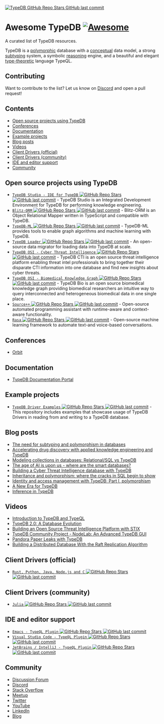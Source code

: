 [![TypeDB ![GitHub Repo Stars](https://img.shields.io/github/stars/vaticle/typedb) ![GitHub last commit](https://img.shields.io/github/last-commit/vaticle/typedb)](https://github.com/vaticle/typedb/blob/b82ee7fa3c522072c3ff6f0ec6c093366171b03a/docs/banner.png)](https://typedb.com/philosophy/)

# Awesome TypeDB [![Awesome](https://awesome.re/badge.svg)](https://awesome.re)

A curated list of TypeDB resources.

TypeDB is a [polymorphic](https://typedb.com/features#polymorphic-queries) database with a [conceptual](https://typedb.com/features#conceptual-modeling) data model, a strong [subtyping](https://typedb.com/features#strong-type-system) system, a symbolic [reasoning](https://typedb.com/features#symbolic-reasoning) engine, and a beautiful and elegant [type-theoretic](https://typedb.com/features#modern-language) language TypeQL.

## Contributing

Want to contribute to the list? Let us know on [Discord](https://typedb.com/discord) and open a pull request!

## Contents

- [Open source projects using TypeDB](#open-source-projects-using-typedb)
- [Conferences](#conferences)
- [Documentation](#documentation)
- [Example projects](#example-projects)
- [Blog posts](#blog-posts)
- [Videos](#videos)
- [Client Drivers (official)](#client-drivers-official)
- [Client Drivers (community)](#client-drivers-community)
- [IDE and editor support](#ide-and-editor-support)
- [Community](#community)

## Open source projects using TypeDB

- [`TypeDB Studio - IDE for TypeDB` ![GitHub Repo Stars](https://img.shields.io/github/stars/vaticle/typedb-studio) ![GitHub last commit](https://img.shields.io/github/last-commit/vaticle/typedb-studio)](https://github.com/vaticle/typedb-studio) - TypeDB Studio is an Integrated Development Environment for TypeDB for performing knowledge engineering.
- [`Blitz-ORM` ![GitHub Repo Stars](https://img.shields.io/github/stars/Blitzapps/blitz-orm) ![GitHub last commit](https://img.shields.io/github/last-commit/Blitzapps/blitz-orm)](https://github.com/Blitzapps/blitz-orm) - Blitz-ORM is an Object Relational Mapper written in TypeScript and compatible with TypeDB.
- [`TypeDB-ML` ![GitHub Repo Stars](https://img.shields.io/github/stars/vaticle/typedb-ml) ![GitHub last commit](https://img.shields.io/github/last-commit/vaticle/typedb-ml)](https://github.com/vaticle/typedb-ml) - TypeDB-ML provides tools to enable graph algorithms and machine learning with TypeDB.
- [`TypeDB Loader` ![GitHub Repo Stars](https://img.shields.io/github/stars/typedb-osi/typedb-loader) ![GitHub last commit](https://img.shields.io/github/last-commit/typedb-osi/typedb-loader)](https://github.com/typedb-osi/typedb-loader) - An open-source data migrator for loading data into TypeDB at scale.
- [`TypeDB OSI - Cyber Threat Intelligence` ![GitHub Repo Stars](https://img.shields.io/github/stars/typedb-osi/typedb-cti) ![GitHub last commit](https://img.shields.io/github/last-commit/typedb-osi/typedb-cti)](https://github.com/typedb-osi/typedb-cti) - TypeDB CTI is an open source threat intelligence platform enabling threat intel professionals to bring together their disparate CTI information into one database 
and find new insights about cyber threats.
- [`TypeDB OSI - Biomedical Knowledge Graph` ![GitHub Repo Stars](https://img.shields.io/github/stars/typedb-osi/typedb-bio) ![GitHub last commit](https://img.shields.io/github/last-commit/typedb-osi/typedb-bio)](https://github.com/typedb-osi/typedb-bio) - TypeDB Bio is an open source biomedical knowledge graph providing biomedical researchers an intuitive way to query interconnected and heterogeneous biomedical 
data in one single place.
- [`Source++` ![GitHub Repo Stars](https://img.shields.io/github/stars/sourceplusplus/Assistant) ![GitHub last commit](https://img.shields.io/github/last-commit/sourceplusplus/Assistant)](https://github.com/sourceplusplus/Assistant) - Open-source automated programming assistant with runtime-aware and context-aware functionality.
- [`Rasa` ![GitHub Repo Stars](https://img.shields.io/github/stars/RasaHQ/rasa) ![GitHub last commit](https://img.shields.io/github/last-commit/RasaHQ/rasa)](https://github.com/RasaHQ/rasa) - Open-source machine learning framework to automate text-and voice-based conversations.

## Conferences

- [Orbit](https://www.youtube.com/playlist?list=PLtEF8_xCPklY3P5NLSQb1SyIYLhQssxfY)

## Documentation

- [TypeDB Documentation Portal](https://typedb.com/docs)

## Example projects

- [`TypeDB Driver Examples` ![GitHub Repo Stars](https://img.shields.io/github/stars/vaticle/typedb-driver-examples) ![GitHub last commit](https://img.shields.io/github/last-commit/vaticle/typedb-driver-examples)](https://github.com/vaticle/typedb-driver-examples) - This repository includes examples that showcase usage of TypeDB Drivers in reading from and writing to a TypeDB database.

## Blog posts

- [The need for subtyping and polymorphism in databases](https://typedb.com/blog/the-need-for-subtyping-and-polymorphism-in-databases)
- [Accelerating drug discovery with applied knowledge engineering and TypeDB](https://typedb.com/blog/accelerating-drug-discovery-with-applied-knowledge-engineering-and-typedb)
- [Modeling collections in databases: Relational/SQL vs TypeDB](https://typedb.com/blog/modeling-collections-in-databases-relational-sql-vs-typedb)
- [The age of AI is upon us - where are the smart databases?](https://typedb.com/blog/the-age-of-ai-is-upon-us-where-are-the-smart-databases)
- [Building a Cyber Threat Intelligence database with TypeDB](https://typedb.com/blog/building-a-cyber-threat-intelligence-database-with-typedb)
- [Inheritance and polymorphism: where the cracks in SQL begin to show](https://typedb.com/blog/inheritance-and-polymorphism-where-the-cracks-in-sql-begin-to-show)
- [Identity and access management with TypeDB: Part I, polymorphism](https://typedb.com/blog/identity-and-access-management-with-typedb-part-i-polymorphism)
- [A New Era for TypeDB](https://typedb.com/blog/a-new-era-for-typedb)
- [Inference in TypeDB](https://typedb.com/blog/inference-in-typedb)

## Videos

- [Introduction to TypeDB and TypeQL](https://www.youtube.com/watch?v=e0lmTSb-rzY)
- [TypeDB 2.0: A Database Evolution](https://www.youtube.com/watch?v=DbnS1feTyOs)
- [Building an Open Source Threat Intelligence Platform with STIX](https://www.youtube.com/watch?v=xuiYorG8-1Q)
- [TypeDB Community Project - NodeLab: An Advanced TypeDB GUI](https://www.youtube.com/watch?v=ESupDcw70kQ)
- [Pandora Paper Leaks with TypeDB](https://www.youtube.com/watch?v=9EaxwUG9vAg)
- [Building a Distributed Database With the Raft Replication Algorithm](https://www.youtube.com/watch?v=oS42lN4qSJ4)

## Client Drivers (official)

- [`Rust, Python, Java, Node.js and C` ![GitHub Repo Stars](https://img.shields.io/github/stars/vaticle/typedb-driver) ![GitHub last commit](https://img.shields.io/github/last-commit/vaticle/typedb-driver)](https://github.com/vaticle/typedb-driver)

## Client Drivers (community)

- [`Julia` ![GitHub Repo Stars](https://img.shields.io/github/stars/Humans-of-Julia/TypeDBClient.jl) ![GitHub last commit](https://img.shields.io/github/last-commit/Humans-of-Julia/TypeDBClient.jl)](https://github.com/Humans-of-Julia/TypeDBClient.jl)

## IDE and editor support

- [`Emacs - TypeQL Plugin` ![GitHub Repo Stars](https://img.shields.io/github/stars/typedb-osi/typeql-plugin-emacs) ![GitHub last commit](https://img.shields.io/github/last-commit/typedb-osi/typeql-plugin-emacs)](https://github.com/typedb-osi/typeql-plugin-emacs)
- [`Visual Studio Code - TypeQL Plugin` ![GitHub Repo Stars](https://img.shields.io/github/stars/typedb-osi/typeql-plugin-vscode) ![GitHub last commit](https://img.shields.io/github/last-commit/typedb-osi/typeql-plugin-vscode)](https://github.com/typedb-osi/typeql-plugin-vscode)
- [`JetBrains / IntelliJ - TypeQL Plugin` ![GitHub Repo Stars](https://img.shields.io/github/stars/typedb-osi/typeql-plugin-jetbrains) ![GitHub last commit](https://img.shields.io/github/last-commit/typedb-osi/typeql-plugin-jetbrains)](https://github.com/typedb-osi/typeql-plugin-jetbrains)

## Community

- [Discussion Forum](https://forum.typedb.com)
- [Discord](https://typedb.com/discord)
- [Stack Overflow](https://stackoverflow.com/questions/tagged/vaticle-typedb%20vaticle-typeql?sort=Newest&edited=true)
- [Meetup](https://www.meetup.com/pro/typedb/)
- [Twitter](https://twitter.com/typedb_)
- [YouTube](https://www.youtube.com/c/vaticle)
- [LinkedIn](https://www.linkedin.com/groups/13657731/)
- [Blog](https://typedb.com/blog)
